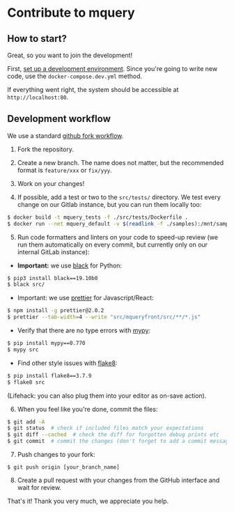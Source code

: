 # Contribute to mquery

## How to start?

Great, so you want to join the development!

First, [set up a development environment](INSTALL.md). Since you're going to
write new code, use the `docker-compose.dev.yml` method.

If everything went right, the system should be accessible at `http://localhost:80`.

## Development workflow

We use a standard [github fork workflow](
https://gist.github.com/Chaser324/ce0505fbed06b947d962).

1. Fork the repository.

2. Create a new branch. The name does not matter, but the recommended format
  is `feature/xxx` or `fix/yyy`.

3. Work on your changes!

4. If possible, add a test or two to the `src/tests/` directory. 
   We test every change on our Gitlab instance, but you can run them locally too:

```bash
$ docker build -t mquery_tests -f ./src/tests/Dockerfile .
$ docker run --net mquery_default -v $(readlink -f ./samples):/mnt/samples mquery_tests
```

5. Run code formatters and linters on your code to speed-up review (we run
them automatically on every commit, but currently only on our internal
GitLab instance):

- **Important:** we use [black](https://pypi.org/project/black/) for Python:

```bash
$ pip3 install black==19.10b0
$ black src/
```

- Important: we use [prettier](httpss://prettier.io/) for Javascript/React:

```bash
$ npm install -g prettier@2.0.2
$ prettier --tab-width=4 --write "src/mqueryfront/src/**/*.js"
```

- Verify that there are no type errors with [mypy](http://mypy-lang.org/):

```bash
$ pip install mypy==0.770
$ mypy src
```

- Find other style issues with [flake8](https://flake8.pycqa.org):

```bash
$ pip install flake8==3.7.9
$ flake8 src
```

(Lifehack: you can also plug them into your editor as on-save action).

6. When you feel like you're done, commit the files:

```bash
$ git add -A
$ git status  # check if included files match your expectations
$ git diff --cached  # check the diff for forgotten debug prints etc
$ git commit  # commit the changes (don't forget to add a commit message)
```

7. Push changes to your fork:

```
$ git push origin [your_branch_name]
```

8. Create a pull request with your changes from the GitHub interface and
   wait for review.

That's it! Thank you very much, we appreciate you help.
